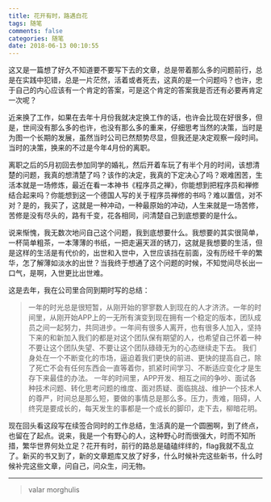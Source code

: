 ```yaml
---
title: 花开有时，路遇白花
tags: 随笔
comments: false
categories: 随笔
date: 2018-06-13 00:10:55
---
```

这又是一篇想了好久不知道要不要写下去的文章，总是带着那么多的问题前行，总是在实践中犯错，总是一片茫然，活着或者死去，这真的是一个问题吗？也许，忠于自己的内心应该有一个肯定的答案，可是这个肯定的答案我是否还有必要再肯定一次呢？
<!--more-->
近来换了工作，如果在去年十月份我就决定换工作的话，也许会比现在好很多，但是，世间没有那么多的也许，也没有那么多的重来，仔细思考当然的决策，当时是为图一个长期的发展，虽然当时公司已然颓势尽显，但我还是决定观察一段时间。当时的决策，换来的不过是今年4月份的离职。

离职之后的5月初回去参加同学的婚礼，然后开着车玩了有半个月的时间，该想清楚的问题，我真的想清楚了吗？该作的决定，我真的下定决心了吗？艰难困苦，生活本就是一场修炼，最近在看一本神书《程序员之禅》，你能想到把程序员和禅修结合起来吗？你能想到这一个德国人写的关于程序员禅修的书吗？难以置信，对不对？是的，我买了，这就是一种冲动，一种最原始的冲动，人生来就是一场苦修，苦修是没有尽头的，路有千变，花各相同，问清楚自己到底想要的是什么。

说来惭愧，我无数次地问自己这个问题，我到底想要什么。我想要的其实很简单，一杯简单粗茶，一本薄薄的书纸，一把走遍天涯的锈刀，这就是我想要的生活，但是这样的生活是有代价的，出世和入世中，入世应该挡在前面，没有历经千辛的繁华，怎了解薄如淡水的出世？当我终于想通了这个问题的时候，不知觉间尽长出一口气，是啊，入世更比出世难。

这是去年，我在公司里合同到期时写的总结：
>一年的时光总是很短暂，从刚开始的寥寥数人到现在的人才济济。一年的时间里，从刚开始APP上的一无所有演变到现在拥有一个稳定的版本，团队成员之间一起努力，共同进步。一年间有很多人离开，也有很多人加入，坚持下来的和新加入我们的都是对这个团队保有期望的人，也希望自己怀着一种不要让这个团队失望、不要让这个团队碌碌无为的心态继续走下去。
我们身处在一个不断变化的市场，逼迫着我们更快的前进、更快的提高自己，除了死亡不会有任何东西会一直等着你，抓紧时间学习、不断适应变化才是生存下来最佳的办法。
一年的时间里，APP开发、相互之间的争吵、面试各种技术问题、转化思考问题的维度、面对质疑、面临挑战、维护一个技术人的尊严，时间总是那么短，要做的事情总是那么多。压力，责难，阻碍，人终究是要成长的，每天发生的事都是一个成长的脚印，走下去，柳暗花明。

现在回头看这段写在续签合同时的工作总结，生活真的是一个圆圈啊，到了终点，也留在了起点。说来，我是一个有野心的人，这种野心时而很强大，时而不知所措，繁华世界何处立足？花开有时，前行的路总是磕磕绊绊的，flag我就不乱立了。新买的书又到了，新的文章题库又放了好多，什么时候补完这些新书，什么时候补完这些文章，问自己，问众生，问无物。

---
>valar morghulis
